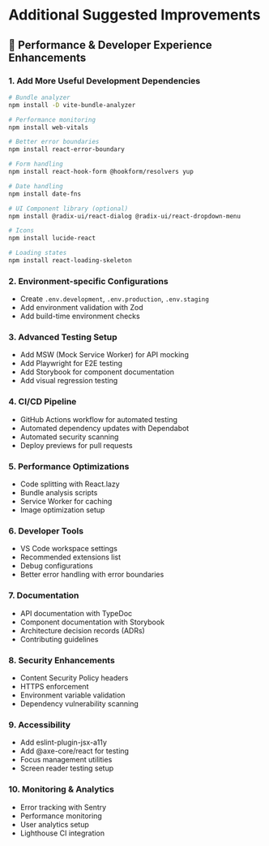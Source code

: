 # Additional Suggested Improvements

## 🚀 **Performance & Developer Experience Enhancements**

### 1. **Add More Useful Development Dependencies**

```bash
# Bundle analyzer
npm install -D vite-bundle-analyzer

# Performance monitoring
npm install web-vitals

# Better error boundaries
npm install react-error-boundary

# Form handling
npm install react-hook-form @hookform/resolvers yup

# Date handling
npm install date-fns

# UI Component library (optional)
npm install @radix-ui/react-dialog @radix-ui/react-dropdown-menu

# Icons
npm install lucide-react

# Loading states
npm install react-loading-skeleton
```

### 2. **Environment-specific Configurations**

- Create `.env.development`, `.env.production`, `.env.staging`
- Add environment validation with Zod
- Add build-time environment checks

### 3. **Advanced Testing Setup**

- Add MSW (Mock Service Worker) for API mocking
- Add Playwright for E2E testing
- Add Storybook for component documentation
- Add visual regression testing

### 4. **CI/CD Pipeline**

- GitHub Actions workflow for automated testing
- Automated dependency updates with Dependabot
- Automated security scanning
- Deploy previews for pull requests

### 5. **Performance Optimizations**

- Code splitting with React.lazy
- Bundle analysis scripts
- Service Worker for caching
- Image optimization setup

### 6. **Developer Tools**

- VS Code workspace settings
- Recommended extensions list
- Debug configurations
- Better error handling with error boundaries

### 7. **Documentation**

- API documentation with TypeDoc
- Component documentation with Storybook
- Architecture decision records (ADRs)
- Contributing guidelines

### 8. **Security Enhancements**

- Content Security Policy headers
- HTTPS enforcement
- Environment variable validation
- Dependency vulnerability scanning

### 9. **Accessibility**

- Add eslint-plugin-jsx-a11y
- Add @axe-core/react for testing
- Focus management utilities
- Screen reader testing setup

### 10. **Monitoring & Analytics**

- Error tracking with Sentry
- Performance monitoring
- User analytics setup
- Lighthouse CI integration
